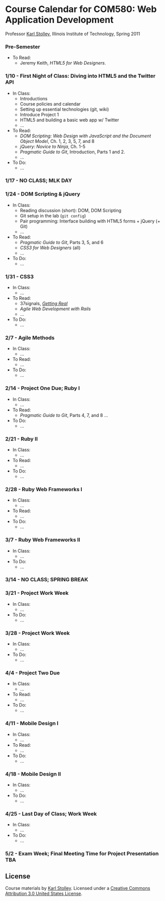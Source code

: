 # Course Calendar for COM580: Web Application Development
Professor [Karl Stolley](http://karlstolley.com), Illinois Institute of Technology, Spring 2011

### Pre-Semester
* To Read:
    * Jeremy Keith, _HTML5 for Web Designers_.

### 1/10 - First Night of Class: Diving into HTML5 and the Twitter API
* In Class:
    * Introductions
    * Course policies and calendar
    * Setting up essential technologies (git, wiki)
    * Introduce Project 1
    * HTML5 and building a basic web app w/ Twitter
    * ...
* To Read:
    * _DOM Scripting: Web Design with JavaScript and the Document Object Model_, Ch. 1, 2, 3, 5, 7, and 8
    * _jQuery: Novice to Ninja_, Ch. 1-5
    * _Pragmatic Guide to Git_, Introduction, Parts 1 and 2.
    * ...
* To Do:
    * ...

### 1/17 - NO CLASS; MLK DAY

### 1/24 - DOM Scripting & jQuery
* In Class:
    * Reading discussion (short): DOM, DOM Scripting
    * Git setup in the lab (``git config``)
    * Pair programming: Interface building with HTML5 forms + jQuery (+ Git)
    * ...
* To Read:
    * _Pragmatic Guide to Git_, Parts 3, 5, and 6
    * _CSS3 for Web Designers_ (all)
    * ...
* To Do:
    * ...

### 1/31 - CSS3
* In Class:
    * ...
* To Read:
    * 37signals, _[Getting Real](http://gettingreal.37signals.com/toc.php/)_
    * _Agile Web Development with Rails_
    * ...
* To Do:
    * ...

### 2/7 - Agile Methods
* In Class:
    * ...
* To Read:
    * ...
* To Do:
    * ...

### 2/14 - Project One Due; Ruby I
* In Class:
    * ...
* To Read:
    * _Pragmatic Guide to Git_, Parts 4, 7, and 8
    ...
* To Do:
    * ...

### 2/21 - Ruby II
* In Class:
    * ...
* To Read:
    * ...
* To Do:
    * ...

### 2/28 - Ruby Web Frameworks I
* In Class:
    * ...
* To Read:
    * ...
* To Do:
    * ...

### 3/7 - Ruby Web Frameworks II
* In Class:
    * ...
* To Do:
    * ...

### 3/14 - NO CLASS; SPRING BREAK

### 3/21 - Project Work Week
* In Class:
    * ...
* To Do:
    * ...

### 3/28 - Project Work Week
* In Class:
    * ...
* To Do:
    * ...

### 4/4 - Project Two Due
* In Class:
    * ...
* To Read:
    * ...
* To Do:
    * ...

### 4/11 - Mobile Design I
* In Class:
    * ...
* To Read:
    * ...
* To Do:
    * ...

### 4/18 - Mobile Design II
* In Class:
    * ...
* To Do:
    * ...

### 4/25 - Last Day of Class; Work Week
* In Class:
    * ...
* To Do:
    * ...

### 5/2 - Exam Week; Final Meeting Time for Project Presentation TBA

## License
Course materials by [Karl Stolley](http://karlstolley.com). Licensed under a
[Creative Commons Attribution 3.0 United States
License](http://creativecommons.org/licenses/by/3.0/us/).
